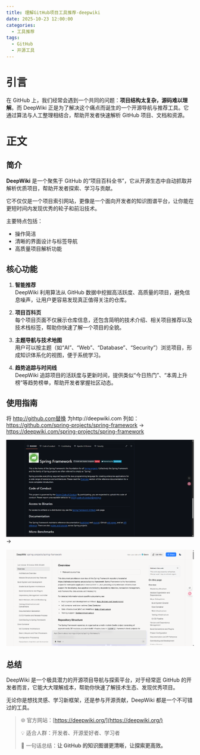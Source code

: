 ```yaml
---
title: 理解GitHub项目工具推荐-deepwiki
date: 2025-10-23 12:00:00
categories:
  - 工具推荐
tags:
  - GitHub
  - 开源工具
---
```

# 引言
在 GitHub 上，我们经常会遇到一个共同的问题：**项目结构太复杂，源码难以理解**。而 DeepWiki 正是为了解决这个痛点而诞生的一个开源导航与推荐工具。它通过算法与人工整理相结合，帮助开发者快速解析 GitHub 项目、文档和资源。

# 正文

## 简介
**DeepWiki** 是一个聚焦于 GitHub 的“项目百科全书”，它从开源生态中自动抓取并解析优质项目，帮助开发者探索、学习与贡献。

它不仅仅是一个项目索引网站，更像是一个面向开发者的知识图谱平台，让你能在更短时间内发现优秀的轮子和前沿技术。

主要特点包括：
- 操作简洁
- 清晰的界面设计与标签导航  
- 高质量项目解析功能 

## 核心功能

1. **智能推荐**  
   DeepWiki 利用算法从 GitHub 数据中挖掘高活跃度、高质量的项目，避免信息噪声，让用户更容易发现真正值得关注的仓库。

2. **项目百科页**  
   每个项目页面不仅展示仓库信息，还包含简明的技术介绍、相关项目推荐以及技术栈标签，帮助你快速了解一个项目的全貌。

3. **主题导航与技术地图**  
   用户可以按主题（如“AI”、“Web”、“Database”、“Security”）浏览项目，形成知识体系化的视图，便于系统学习。

4. **趋势追踪与时间线**  
   DeepWiki 追踪项目的活跃度与更新时间，提供类似“今日热门”、“本周上升榜”等趋势榜单，帮助开发者掌握社区动态。

## 使用指南

将 http://github.com替换 为http://deepwiki.com
列如：https://github.com/spring-projects/spring-framework -> https://deepwiki.com/spring-projects/spring-framework

![alt text](image-1.png) ->

![alt text](image.png)

## 总结
DeepWiki 是一个极具潜力的开源项目导航与探索平台，对于经常逛 GitHub 的开发者而言，它能大大理解成本，帮助你快速了解技术生态、发现优秀项目。

无论你是想找灵感、学习新框架，还是参与开源贡献，DeepWiki 都是一个不可错过的工具。

> 🌐 官方网站：[https://deepwiki.org/](https://deepwiki.org/)
>  
> 💡 适合人群：开发者、开源爱好者、学习者
>  
> 🧭 一句话总结：**让 GitHub 的知识图谱更清晰，让探索更高效。**


